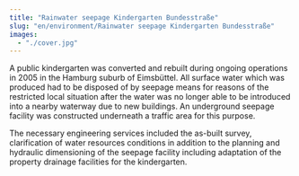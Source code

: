 ```yaml
---
title: "Rainwater seepage Kindergarten Bundesstraße"
slug: "en/environment/Rainwater seepage Kindergarten Bundesstraße"
images:
  - "./cover.jpg"
---
```


A public kindergarten was converted and rebuilt during ongoing
operations in 2005 in the Hamburg suburb of Eimsbüttel. All surface
water which was produced had to be disposed of by seepage means for
reasons of the restricted local situation after the water was no longer
able to be introduced into a nearby waterway due to new buildings. An
underground seepage facility was constructed underneath a traffic area
for this purpose.

The necessary engineering services included the as-built survey,
clarification of water resources conditions in addition to the planning
and hydraulic dimensioning of the seepage facility including adaptation
of the property drainage facilities for the kindergarten.
